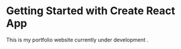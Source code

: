 # Getting Started with Create React App
This is my portfolio website currently under development .

